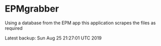 # EPMgrabber
Using a database from the EPM app this application scrapes the files as required


Latest backup: Sun Aug 25 21:27:01 UTC 2019
